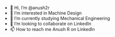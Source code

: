 - 👋 Hi, I’m @anush2r
- 👀 I’m interested in Machine Design
- 🌱 I’m currently studying Mechanical Engineering
- 💞️ I’m looking to collaborate on LinkedIn
- 📫 How to reach me Anush R on LinkedIn

<!---
anush2r/anush2r is a ✨ special ✨ repository because its `README.md` (this file) appears on your GitHub profile.
You can click the Preview link to take a look at your changes.
--->
